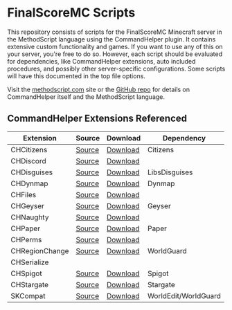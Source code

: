 # FinalScoreMC Scripts

This repository consists of scripts for the FinalScoreMC Minecraft server in the MethodScript language using the CommandHelper plugin. It contains extensive custom functionality and games. If you want to use any of this on your server, you're free to do so. However, each script should be evaluated for dependencies, like CommandHelper extensions, auto included procedures, and possibly other server-specific configurations. Some scripts will have this documented in the top file options.

Visit the [methodscript.com](https://methodscript.com) site or the [GitHub repo](https://github.com/EngineHub/CommandHelper) for details on CommandHelper itself and the MethodScript language.

## CommandHelper Extensions Referenced

| Extension | Source | Download | Dependency |
| --------- | ------ | -------- | ---------- |
| CHCitizens | [Source](https://github.com/PseudoKnight/CHCitizens/) | [Download](https://letsbuild.net/jenkins/job/CHCitizens/) | Citizens |
| CHDiscord | [Source](https://github.com/PseudoKnight/CHDiscord/) | [Download](https://letsbuild.net/jenkins/job/CHDiscord/) | |
| CHDisguises | [Source](https://github.com/PseudoKnight/CHDisguises/) | [Download](https://letsbuild.net/jenkins/job/CHDisguises/) | LibsDisguises |
| CHDynmap | [Source](https://github.com/PseudoKnight/CHDynmap/) | [Download](https://letsbuild.net/jenkins/job/CHDynmap/) | Dynmap |
| CHFiles | [Source](https://github.com/PseudoKnight/CHFiles/) | [Download](https://letsbuild.net/jenkins/job/CHFiles/) | |
| CHGeyser | [Source](https://github.com/PseudoKnight/CHGeyser) | [Download](https://letsbuild.net/jenkins/job/CHGeyser/) | Geyser |
| CHNaughty | [Source](https://github.com/PseudoKnight/CHNaughty/) | [Download](https://github.com/PseudoKnight/CHNaughty/releases) | |
| CHPaper | [Source](https://github.com/PseudoKnight/CHPaper) | [Download](https://letsbuild.net/jenkins/job/CHPaper/) | Paper |
| CHPerms | [Source](https://github.com/jb-aero/CHPerms/) | [Download](https://letsbuild.net/jenkins/job/CHPerms/) | |
| CHRegionChange | [Source](https://github.com/PseudoKnight/CHRegionChange) | [Download](https://letsbuild.net/jenkins/job/CHRegionChange/) | WorldGuard |
| CHSerialize | | | |
| CHSpigot | [Source](https://github.com/PseudoKnight/CHSpigot/) | [Download](https://letsbuild.net/jenkins/job/CHSpigot/) | Spigot |
| CHStargate | [Source](https://github.com/PseudoKnight/CHStargate/) | [Download](https://letsbuild.net/jenkins/job/CHStargate/) | Stargate |
| SKCompat | [Source](https://github.com/jb-aero/SKCompat/) | [Download](https://letsbuild.net/jenkins/job/SKCompat/) | WorldEdit/WorldGuard |
